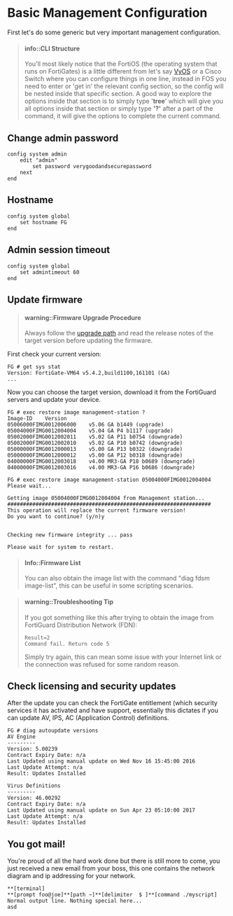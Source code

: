 # Basic Management Configuration

First let's do some generic but very important management configuration.

> #### info::CLI Structure
>
> You'll most likely notice that the FortiOS \(the operating system that runs on FortiGates\) is a little different from let's say [VyOS](https://vyos.io/) or a Cisco Switch where you can configure things in one line, instead in FOS you need to enter or 'get in' the relevant config section, so the config will be nested inside that specific section. A good way to explore the options inside that section is to simply type '**tree**' which will give you all options inside that section or simply type **'?'** after a part of the command, it will give the options to complete the current command.

## Change admin password

```
config system admin
    edit "admin"
        set password verygoodandsecurepassword
    next
end
```

## Hostname

```
config system global
    set hostname FG
end
```

## Admin session timeout

```
config system global
    set admintimeout 60
end
```

## Update firmware

> #### warning::Firmware Upgrade Procedure
>
> Always follow the [upgrade path](http://cookbook.fortinet.com/sysadmins-notebook/supported-upgrade-paths-fortios/) and read the release notes of the target version before updating the firmware.

First check your current version:

```
FG # get sys stat
Version: FortiGate-VM64 v5.4.2,build1100,161101 (GA)
...
```

Now you can choose the target version, download it from the FortiGuard servers and update your device.

```
FG # exec restore image management-station ?
Image-ID    Version
05006000FIMG0012006000    v5.06 GA b1449 (upgrade)
05004000FIMG0012004004    v5.04 GA P4 b1117 (upgrade)
05002000FIMG0012002011    v5.02 GA P11 b0754 (downgrade)
05002000FIMG0012002010    v5.02 GA P10 b0742 (downgrade)
05000000FIMG0012000013    v5.00 GA P13 b0322 (downgrade)
05000000FIMG0012000012    v5.00 GA P12 b0318 (downgrade)
04000000FIMG0012003018    v4.00 MR3-GA P18 b0689 (downgrade)
04000000FIMG0012003016    v4.00 MR3-GA P16 b0686 (downgrade)

FG # exec restore image management-station 05004000FIMG0012004004
Please wait...

Getting image 05004000FIMG0012004004 from Management station...
#################################################################
This operation will replace the current firmware version!
Do you want to continue? (y/n)y


Checking new firmware integrity ... pass

Please wait for system to restart.
```

> #### Info::Firmware List
>
> You can also obtain the image list with the command "diag fdsm image-list", this can be useful in some scripting scenarios.

#### 

> #### warning::Troubleshooting Tip
>
> If you got something like this after trying to obtain the image from FortiGuard Distribution Network \(FDN\):
>
> ```
> Result=2
> Command fail. Return code 5
> ```
>
> Simply try again, this can mean some issue with your Internet link or the connection was refused for some random reason.

## Check licensing and security updates

After the update you can check the FortiGate entitlement \(which security services it has activated and have support, essentially this dictates if you can update AV, IPS, AC \(Application Control\) definitions.

```
FG # diag autoupdate versions 
AV Engine
---------
Version: 5.00239
Contract Expiry Date: n/a
Last Updated using manual update on Wed Nov 16 15:45:00 2016
Last Update Attempt: n/a
Result: Updates Installed

Virus Definitions
---------
Version: 46.00292
Contract Expiry Date: n/a
Last Updated using manual update on Sun Apr 23 05:10:00 2017
Last Update Attempt: n/a
Result: Updates Installed
```




## 

## You got mail!

You're proud of all the hard work done but there is still more to come, you just received a new email from your boss, this one contains the network diagram and ip addressing for your network.


```
**[terminal]
**[prompt foo@joe]**[path ~]**[delimiter  $ ]**[command ./myscript]
Normal output line. Nothing special here...
asd
```
